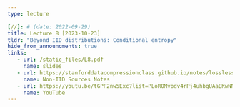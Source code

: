 ```yaml
---
type: lecture

[//]: # (date: 2022-09-29)
title: Lecture 8 [2023-10-23]
tldr: "Beyond IID distributions: Conditional entropy"
hide_from_announcments: true
links:
   - url: /static_files/L8.pdf 
     name: slides
   - url: https://stanforddatacompressionclass.github.io/notes/lossless_iid/non_iid_sources.html
     name: Non-IID Sources Notes
   - url: https://youtu.be/tGPF2nw5Exc?list=PLoROMvodv4rPj4uhbgUAaEKwNNak8xgkz
     name: YouTube
---
```





